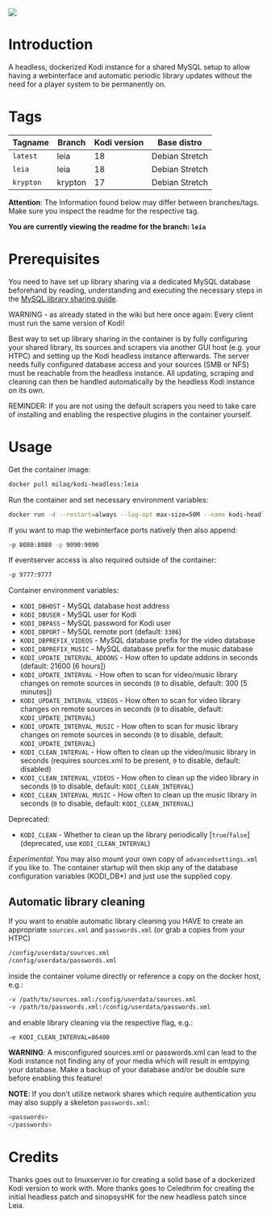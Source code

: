 [![](http://kodi.wiki/images/4/43/Side-by-side-dark-transparent.png)](https://kodi.tv/)

# Introduction
A headless, dockerized Kodi instance for a shared MySQL setup to allow having a webinterface and automatic periodic library updates without the need for a player system to be permanently on.

# Tags

| Tagname              | Branch      | Kodi version | Base distro          |
|----------------------|-------------|--------------|----------------------|
| `latest`             | leia        | 18           | Debian Stretch       |
| `leia`               | leia        | 18           | Debian Stretch       |
| `krypton`            | krypton     | 17           | Debian Stretch       |

**Attention**: The Information found below may differ between branches/tags. Make sure you inspect the readme for the respective tag.

__You are currently viewing the readme for the branch: `leia`__

# Prerequisites
You need to have set up library sharing via a dedicated MySQL database beforehand by reading, understanding and executing the necessary steps in the [MySQL library sharing guide](http://kodi.wiki/view/MySQL).

WARNING - as already stated in the wiki but here once again: Every client must run the same version of Kodi!

Best way to set up library sharing in the container is by fully configuring your shared library, its sources and scrapers via another GUI host (e.g. your HTPC) and setting up the Kodi headless instance afterwards.
The server needs fully configured database access and your sources (SMB or NFS) must be reachable from the headless instance.
All updating, scraping and cleaning can then be handled automatically by the headless Kodi instance on its own.

REMINDER: If you are not using the default scrapers you need to take care of installing and enabling the respective plugins in the container yourself.

# Usage

Get the container image:
```bash
docker pull milaq/kodi-headless:leia
```

Run the container and set necessary environment variables:
```bash
docker run -d --restart=always --log-opt max-size=50M --name kodi-headless -e KODI_DBHOST=<MY_KODI_DBHOST> -e KODI_DBUSER=<MY_KODI_DBUSER> -e KODI_DBPASS=<MY_KODI_DBPASS> milaq/kodi-headless:leia
```

If you want to map the webinterface ports natively then also append:
```bash
-p 8080:8080 -p 9090:9090
```

If eventserver access is also required outside of the container:
```bash
-p 9777:9777
```

Container environment variables:

* `KODI_DBHOST` - MySQL database host address
* `KODI_DBUSER` - MySQL user for Kodi
* `KODI_DBPASS` - MySQL password for Kodi user
* `KODI_DBPORT` - MySQL remote port (default: `3306`)
* `KODI_DBPREFIX_VIDEOS` - MySQL database prefix for the video database
* `KODI_DBPREFIX_MUSIC` - MySQL database prefix for the music database
* `KODI_UPDATE_INTERVAL_ADDONS` - How often to update addons in seconds (default: 21600 [6 hours])
* `KODI_UPDATE_INTERVAL` - How often to scan for video/music library changes on remote sources in seconds (`0` to disable, default: 300 [5 minutes])
* `KODI_UPDATE_INTERVAL_VIDEOS` - How often to scan for video library changes on remote sources in seconds (`0` to disable, default: `KODI_UPDATE_INTERVAL`)
* `KODI_UPDATE_INTERVAL_MUSIC` - How often to scan for music library changes on remote sources in seconds (`0` to disable, default: `KODI_UPDATE_INTERVAL`)
* `KODI_CLEAN_INTERVAL` - How often to clean up the video/music library in seconds (requires sources.xml to be present, `0` to disable, default: disabled)
* `KODI_CLEAN_INTERVAL_VIDEOS` - How often to clean up the video library in seconds (`0` to disable, default: `KODI_CLEAN_INTERVAL`)
* `KODI_CLEAN_INTERVAL_MUSIC` - How often to clean up the music library in seconds (`0` to disable, default: `KODI_CLEAN_INTERVAL`)

Deprecated:

* `KODI_CLEAN` - Whether to clean up the library periodically [`true`/`false`] (deprecated, use `KODI_CLEAN_INTERVAL`)

_Experimental_: You may also mount your own copy of `advancedsettings.xml` if you like to. The container startup will then skip any of the database configuration variables (KODI_DB*) and just use the supplied copy.

## Automatic library cleaning

If you want to enable automatic library cleaning you HAVE to create an appropriate `sources.xml` and `passwords.xml` (or grab a copies from your HTPC)
```bash
/config/userdata/sources.xml
/config/userdata/passwords.xml
```
inside the container volume directly or reference a copy on the docker host, e.g.:
```bash
-v /path/to/sources.xml:/config/userdata/sources.xml
-v /path/to/passwords.xml:/config/userdata/passwords.xml
```
and enable library cleaning via the respective flag, e.g.:
```bash
-e KODI_CLEAN_INTERVAL=86400
```

__WARNING__: A misconfigured sources.xml or passwords.xml can lead to the Kodi instance not finding any of your media which will result in emtpying your database. Make a backup of your database and/or be double sure before enabling this feature!

__NOTE__: If you don't utilize network shares which require authentication you may also supply a skeleton `passwords.xml`:
```bash
<passwords>
</passwords>
```

# Credits

Thanks goes out to linuxserver.io for creating a solid base of a dockerized Kodi version to work with.
More thanks goes to Celedhrim for creating the initial headless patch and sinopsysHK for the new headless patch since Leia.
